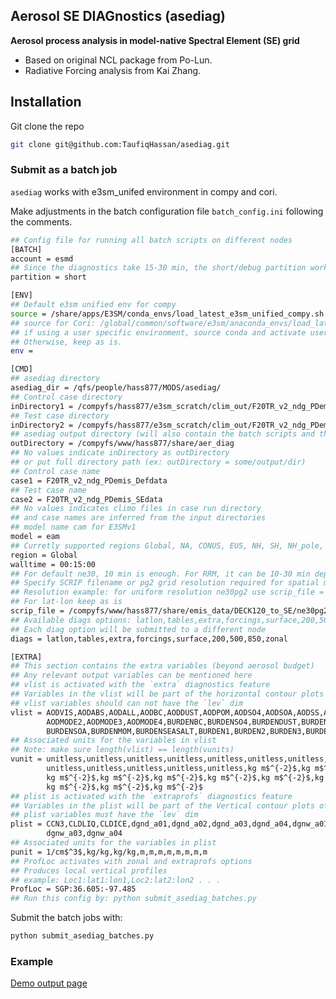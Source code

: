 ## Aerosol SE DIAGnostics (asediag)

**Aerosol process analysis in model-native Spectral Element (SE) grid**

* Based on original NCL package from Po-Lun.
* Radiative Forcing analysis from Kai Zhang.

Installation
------------

Git clone the repo
```bash
git clone git@github.com:TaufiqHassan/asediag.git
```

### Submit as a batch job

`asediag` works with e3sm_unifed environment in compy and cori.

Make adjustments in the batch configuration file `batch_config.ini` following the comments.

```bash
## Config file for running all batch scripts on different nodes
[BATCH]
account = esmd
## Since the diagnostics take 15-30 min, the short/debug partition works with minimal/no queue time
partition = short

[ENV]
## Default e3sm unified env for compy
source = /share/apps/E3SM/conda_envs/load_latest_e3sm_unified_compy.sh
## source for Cori: /global/common/software/e3sm/anaconda_envs/load_latest_e3sm_unified_cori-haswell.sh
## if using a user specific environment, source conda and activate user environment (env = work)
## Otherwise, keep as is.
env =

[CMD]
## asediag directory
asediag_dir = /qfs/people/hass877/MODS/asediag/
## Control case directory
inDirectory1 = /compyfs/hass877/e3sm_scratch/clim_out/F20TR_v2_ndg_PDemis_Defdata/
## Test case directory
inDirectory2 = /compyfs/hass877/e3sm_scratch/clim_out/F20TR_v2_ndg_PDemis_SEdata/
## asediag output directory (will also contain the batch scripts and the sediag logs)
outDirectory = /compyfs/www/hass877/share/aer_diag
## No values indicate inDirectory as outDirectory
## or put full directory path (ex: outDirectory = some/output/dir)
## Control case name
case1 = F20TR_v2_ndg_PDemis_Defdata
## Test case name
case2 = F20TR_v2_ndg_PDemis_SEdata
## No values indicates climo files in case run directory
## and case names are inferred from the input directories
## model name cam for E3SMv1
model = eam
## Curretly supported regions Global, NA, CONUS, EUS, NH, SH, NH_pole, SH_pole, Tropics
region = Global
walltime = 00:15:00
## For default ne30, 10 min is enough. For RRM, it can be 10-30 min depending
## Specify SCRIP filename or pg2 grid resolution required for spatial maps in SE grid
## Resolution example: for uniform resolution ne30pg2 use scrip_file = 30
## For lat-lon keep as is
scrip_file = /compyfs/www/hass877/share/emis_data/DECK120_to_SE/ne30pg2_SCRIP.nc
## Available diags options: latlon,tables,extra,forcings,surface,200,500,850,zonal
## Each diag option will be submitted to a different node
diags = latlon,tables,extra,forcings,surface,200,500,850,zonal

[EXTRA]
## This section contains the extra variables (beyond aerosol budget)
## Any relevant output variables can be mentioned here
## vlist is activated with the `extra` diagnostics feature 
## Variables in the vlist will be part of the horizontal contour plots
## vlist variables should can not have the `lev` dim
vlist = AODVIS,AODABS,AODALL,AODBC,AODDUST,AODPOM,AODSO4,AODSOA,AODSS,AODMODE1,
        AODMODE2,AODMODE3,AODMODE4,BURDENBC,BURDENSO4,BURDENDUST,BURDENPOM,
        BURDENSOA,BURDENMOM,BURDENSEASALT,BURDEN1,BURDEN2,BURDEN3,BURDEN4
## Associated units for the variables in vlist
## Note: make sure length(vlist) == length(vunits)
vunit = unitless,unitless,unitless,unitless,unitless,unitless,unitless,unitless,
        unitless,unitless,unitless,unitless,unitless,kg m$^{-2}$,kg m$^{-2}$,
        kg m$^{-2}$,kg m$^{-2}$,kg m$^{-2}$,kg m$^{-2}$,kg m$^{-2}$,kg m$^{-2}$,
        kg m$^{-2}$,kg m$^{-2}$,kg m$^{-2}$
## plist is activated with the `extraprofs` diagnostics feature 
## Variables in the plist will be part of the Vertical contour plots of zonal means
## plist variables must have the `lev` dim
plist = CCN3,CLDLIQ,CLDICE,dgnd_a01,dgnd_a02,dgnd_a03,dgnd_a04,dgnw_a01,dgnw_a02,
        dgnw_a03,dgnw_a04
## Associated units for the variables in plist
punit = 1/cm$^3$,kg/kg,kg/kg,m,m,m,m,m,m,m,m
## ProfLoc activates with zonal and extraprofs options
## Produces local vertical profiles
## example: Loc1:lat1:lon1,Loc2:lat2:lon2 . . .
ProfLoc = SGP:36.605:-97.485
## Run this config by: python submit_asediag_batches.py
```

Submit the batch jobs with:
```bash
python submit_asediag_batches.py
```
### Example 

[Demo output page](https://compy-dtn.pnl.gov/hass877/share/aer_diag/F20TR_2016Emis_ne30pg2_def_minus_F20TR_1850Emis_ne30pg2_def/aerosol.html)
